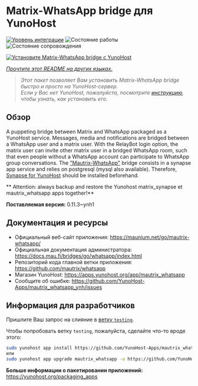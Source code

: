 <!--
Важно: этот README был автоматически сгенерирован <https://github.com/YunoHost/apps/tree/master/tools/readme_generator>
Он НЕ ДОЛЖЕН редактироваться вручную.
-->

# Matrix-WhatsApp bridge для YunoHost

[![Уровень интеграции](https://apps.yunohost.org/badge/integration/mautrix_whatsapp)](https://ci-apps.yunohost.org/ci/apps/mautrix_whatsapp/)
![Состояние работы](https://apps.yunohost.org/badge/state/mautrix_whatsapp)
![Состояние сопровождения](https://apps.yunohost.org/badge/maintained/mautrix_whatsapp)

[![Установите Matrix-WhatsApp bridge с YunoHost](https://install-app.yunohost.org/install-with-yunohost.svg)](https://install-app.yunohost.org/?app=mautrix_whatsapp)

*[Прочтите этот README на других языках.](./ALL_README.md)*

> *Этот пакет позволяет Вам установить Matrix-WhatsApp bridge быстро и просто на YunoHost-сервер.*  
> *Если у Вас нет YunoHost, пожалуйста, посмотрите [инструкцию](https://yunohost.org/install), чтобы узнать, как установить его.*

## Обзор

A puppeting bridge between Matrix and WhatsApp packaged as a YunoHost service.
Messages, media and notifications are bridged between a WhatsApp user and a matrix user.
With the RelayBot login option, the matrix user can invite other matrix user in a bridged WhatsApp room, such that even people without a WhatsApp account can participate to WhatsApp group conversations.
The ["Mautrix-WhatsApp"](https://docs.mau.fi/bridges/go/whatsapp/index.html) bridge consists in a synapse app service and relies on postgresql (mysql also available).
Therefore, [Synapse for YunoHost](https://github.com/YunoHost-Apps/synapse_ynh) should be installed beforehand.

** Attention: always backup and restore the Yunohost matrix_synapse et mautrix_whatsapp apps together!**


**Поставляемая версия:** 0.11.3~ynh1
## Документация и ресурсы

- Официальный веб-сайт приложения: <https://maunium.net/go/mautrix-whatsapp/>
- Официальная документация администратора: <https://docs.mau.fi/bridges/go/whatsapp/index.html>
- Репозиторий кода главной ветки приложения: <https://github.com/mautrix/whatsapp>
- Магазин YunoHost: <https://apps.yunohost.org/app/mautrix_whatsapp>
- Сообщите об ошибке: <https://github.com/YunoHost-Apps/mautrix_whatsapp_ynh/issues>

## Информация для разработчиков

Пришлите Ваш запрос на слияние в [ветку `testing`](https://github.com/YunoHost-Apps/mautrix_whatsapp_ynh/tree/testing).

Чтобы попробовать ветку `testing`, пожалуйста, сделайте что-то вроде этого:

```bash
sudo yunohost app install https://github.com/YunoHost-Apps/mautrix_whatsapp_ynh/tree/testing --debug
или
sudo yunohost app upgrade mautrix_whatsapp -u https://github.com/YunoHost-Apps/mautrix_whatsapp_ynh/tree/testing --debug
```

**Больше информации о пакетировании приложений:** <https://yunohost.org/packaging_apps>
